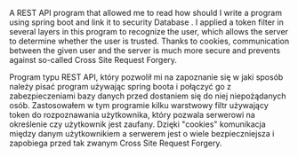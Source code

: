 A REST API program that allowed me to read
how should I write a program using spring boot and link it to security
Database .
I applied a token filter in several layers in this program
to recognize the user, which allows the server to determine whether
the user is trusted. Thanks to cookies, communication between
the given user and the server is much more secure and prevents against
so-called Cross Site Request Forgery.


Program typu REST API, który pozwolił mi na zapoznanie się 
w jaki sposób należy pisać program używając spring boota i połączyć go z zabezpieczeniami 
bazy danych przed dostaniem się do niej niepożądanych osób.
Zastosowałem w tym programie kilku warstwowy filtr używający token
do rozpoznawania użytkownika, który pozwala serwerowi na określenie czy 
użytkownik jest zaufany. Dzięki "cookies" komunikacja między 
danym użytkownikiem a serwerem jest o wiele bezpieczniejsza i zapobiega przed 
tak zwanym Cross Site Request Forgery.
